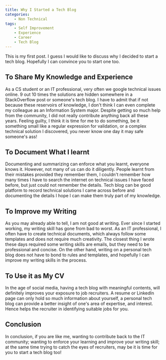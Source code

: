 ```yaml
---
title: Why I Started a Tech Blog
categories:
    - Non Technical
tags: 
    - Self Improvement
    - Experience
    - Career
    - Tech Blog
---
```


This is my first post. I guess I would like to discuss why I decided to start a tech blog. Hopefully I can convince you to start one too.

## To Share My Knowledge and Experience
As a CS student or an IT professional, very often we google technical issues online. 9 out 10 times the solutions are hidden somewhere in a StackOverflow post or someone's tech blog. I have to admit that if not because these reservoirs of knowledge, I don't think I can even complete my colleague as an Information System major. Despite getting so much help from the community, I did not really contribute anything back all these years. Feeling guilty, I think it is time for me to do something, be it something small like a regular expression for validation, or a complex technical solution I discovered, you never know one day it may safe someone's ass! 

## To Document What I learnt
Documenting and summarizing can enforce what you learnt, everyone knows it. However, not many of us can do it diligently. People learnt from their mistakes provided they remember them, I couldn't remember how many times I have to search the internet on technical issues I have faced before, but just could not remember the details. Tech blog can be good platform to record technical solutions I came across before and documenting the details I hope I can make them truly part of my knowledge. 


## To Improve my Writing
As you may already able to tell, I am not good at writing. Ever since I started working, my writing skill has gone from bad to worst. As an IT professional, I often have to create technical documents, which always follow some templates and does not require much creativity. The closest thing I wrote these days required some writing skills are emails, but they need to be professional and concise. On the other hand, writing on a personal tech blog does not have to bond to rules and templates, and hopefully I can improve my writing skills in the process. 

## To Use it as My CV
In the age of social media, having a tech blog with meaningful contents, will definitely improves your exposure to job recruiters. A resume or LinkedIn page can only hold so much information about yourself, a personal tech blog can provide a better insight of one's area of expertise, and interest. Hence helps the recruiter in identifying suitable jobs for you.    

## Conclusion
In conclusion, if you are like me, wanting to contribute back to the IT community; wanting to enforce your learning and improve your writing skill; at the same time trying to catch the eyes of recruiters, may be it is time for you to start a tech blog too!